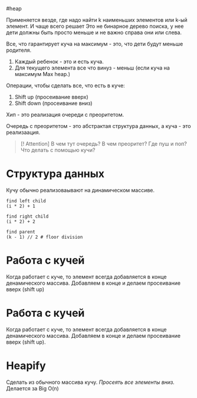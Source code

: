 #heap

Применяется везде, где надо найти k наименьших элементов или k-ый элемент. И чаще всего решает
Это не бинарное дерево поиска, у нее дети должны быть просто меньше и не важно справа они или слева.

Все, что гарантирует куча на максимум - это, что дети будут меньше родителя. 
1. Каждый ребенок - это и есть куча.
2. Для текущего элемента все что винуз - меньш (если куча на максимум Max heap.)


Операции, чтобы сделать все, что есть в куче:
1. Shift up (просеивание вверх)
2. Shift down (просеивание вниз)

Хип - это реализация очереди с преоритетом.

Очередь с преоритетом - это абстрактая структура данных, а куча - это реализаация.

>[! Attention]
В чем тут очередь? В чем преоритет? Где пуш и поп?
Что делать с помощью кучи?


# Структура данных

Кучу обычно реализоваывают на динамическом массиве.


```
find left child
(i * 2) + 1

find right child
(i * 2) + 2

find parent
(k - 1) // 2 # floor division
```


# Работа с кучей

Когда работает с куче, то элемент всегда добавляется в конце денамического массива. Добавляем в конце и делаем просеивание вверх (shift up)


# Работа с кучей

Когда работает с куче, то элемент всегда добавляется в конце денамического массива. Добавляем в конце и делаем просеивание вверх (shift up).


# Heapify
Сделать из обычного массива кучу. 
*Просеять все элементы вниз.*
Делается за Big O(n)


